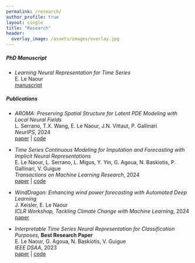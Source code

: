 ```yaml
---
permalink: /research/
author_profile: true
layout: single
title: "Research"
header:
  overlay_image: /assets/images/overlay.jpg
---
```


##### PhD Manuscript 

- *Learning Neural Representation for Time Series*  
E. Le Naour  
[manuscript](https://theses.hal.science/tel-04747432/file/143669_LE_NAOUR_2024_archivage.pdf)


##### Publications

- *AROMA: Preserving Spatial Structure for Latent PDE Modeling with Local Neural Fields*  
L. Serrano, T.X. Wang, E. Le Naour, J.N. Vittaut, P. Gallinari  
*NeurIPS*, 2024  
[paper](https://arxiv.org/pdf/2406.02176) | [code](https://github.com/LouisSerrano/aroma)


- *Time Series Continuous Modeling for Imputation and Forecasting with Implicit Neural Representations*  
E. Le Naour, L. Serrano, L. Migus, Y. Yin, G. Agoua, N. Baskiotis, P. Gallinari, V. Guigue  
*Transactions on Machine Learning Research*, 2024  
[paper](https://arxiv.org/pdf/2306.05880) | [code](https://github.com/EtienneLnr/TimeFlow)


- *WindDragon: Enhancing wind power forecasting with Automated Deep Learning*  
J. Keisler, E. Le Naour  
*ICLR Workshop, Tackling Climate Change with Machine Learning*, 2024  
[paper](https://arxiv.org/pdf/2402.14385)


- *Interpretable Time Series Neural Representation for Classification Purposes*, **Best Research Paper**  
E. Le Naour, G. Agoua, N. Baskiotis, V. Guigue  
*IEEE DSAA*, 2023  
[paper](https://arxiv.org/pdf/2310.16696) | [code](https://github.com/EtienneLnr/InterpretableTSRepresentation)

